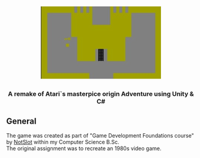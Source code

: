 
<h1 align="center">
  <img src="Images/main_small.jpg"/>
  
  </h1>
<h3 align="center">  
  
  A remake of Atari`s masterpice origin Adventure using Unity & C#
  </h3>
  

## General

The game was created as part of "Game Development Foundations course" by [NotSlot](https://github.com/notslot) within my Computer Science B.Sc.  
The original assignment was to recreate an 1980s video game.  
